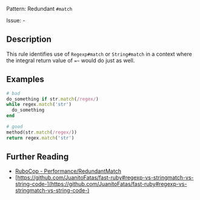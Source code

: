 Pattern: Redundant `#match`

Issue: -

## Description

This rule identifies use of `Regexp#match` or `String#match` in a context where the integral return value of `=~` would do just as well.

## Examples

```ruby
# bad
do_something if str.match(/regex/)
while regex.match('str')
  do_something
end

# good
method(str.match(/regex/))
return regex.match('str')
```

## Further Reading

* [RuboCop - Performance/RedundantMatch](https://github.com/rubocop-hq/rubocop-performance/blob/master/manual/cops_performance.md#performanceredundantmatch)
* [https://github.com/JuanitoFatas/fast-ruby#regexp-vs-stringmatch-vs-string-code-](https://github.com/JuanitoFatas/fast-ruby#regexp-vs-stringmatch-vs-string-code-)
